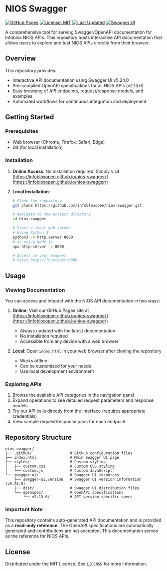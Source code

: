 # NIOS Swagger

[![GitHub Pages](https://img.shields.io/badge/GitHub%20Pages-Active-brightgreen)](https://infobloxopen.github.io/nios-swagger/)
[![License: MIT](https://img.shields.io/badge/License-MIT-yellow.svg)](https://opensource.org/licenses/MIT)
[![Last Updated](https://img.shields.io/badge/last%20updated-June%202025-blue.svg)](https://github.com/infobloxopen/nios-swagger)
[![Swagger UI](https://img.shields.io/badge/Swagger_UI-v5.24.0-orange.svg)](https://swagger.io/tools/swagger-ui/)

A comprehensive tool for serving Swagger/OpenAPI documentation for Infoblox NIOS APIs. This repository hosts interactive API documentation that allows users to explore and test NIOS APIs directly from their browser.

## Overview

This repository provides:

- Interactive API documentation using Swagger UI v5.24.0
- Pre-compiled OpenAPI specifications for all NIOS APIs (v2.13.6)
- Easy browsing of API endpoints, request/response models, and examples
- Automated workflows for continuous integration and deployment

## Getting Started

### Prerequisites

- Web browser (Chrome, Firefox, Safari, Edge)
- Git (for local installation)

### Installation

1. **Online Access**: No installation required! Simply visit [https://infobloxopen.github.io/nios-swagger/](https://infobloxopen.github.io/nios-swagger/)

2. **Local Installation**:
   ```bash
   # Clone the repository
   git clone https://github.com/infobloxopen/nios-swagger.git
   
   # Navigate to the project directory
   cd nios-swagger
   
   # Start a local web server
   # Using Python 3
   python3 -m http.server 8080
   # or using Node.js
   npx http-server -p 8080
   
   # Access in your browser
   # Visit http://localhost:8080
   ```

## Usage

### Viewing Documentation

You can access and interact with the NIOS API documentation in two ways:

1. **Online**: Visit our GitHub Pages site at [https://infobloxopen.github.io/nios-swagger/](https://infobloxopen.github.io/nios-swagger/)
   - Always updated with the latest documentation
   - No installation required
   - Accessible from any device with a web browser

2. **Local**: Open `index.html` in your web browser after cloning the repository
   - Works offline
   - Can be customized for your needs
   - Use local development environment

### Exploring APIs

1. Browse the available API categories in the navigation panel
2. Expand operations to see detailed request parameters and response models
3. Try out API calls directly from the interface (requires appropriate credentials)
4. View sample request/response pairs for each endpoint

## Repository Structure

```
nios-swagger/
├── .github/                 # GitHub configuration files
├── index.html               # Main Swagger UI page
├── styles/                  # Custom styling
│   ├── custom.css           # Custom CSS styling
│   └── custom.js            # Custom JavaScript
└── swagger-ui/              # Swagger UI resources
    ├── swagger-ui.version   # Swagger UI version information (v5.24.0)
    ├── dist/                # Swagger UI distribution files
    └── openspec/            # OpenAPI specifications
        └── v2.13.6/         # API version specific specs
```

### Important Note

This repository contains auto-generated API documentation and is provided as a **read-only reference**. The OpenAPI specifications are automatically generated and contributions are not accepted. This documentation serves as the reference for NIOS APIs.

## License

Distributed under the MIT License. See `LICENSE` for more information.